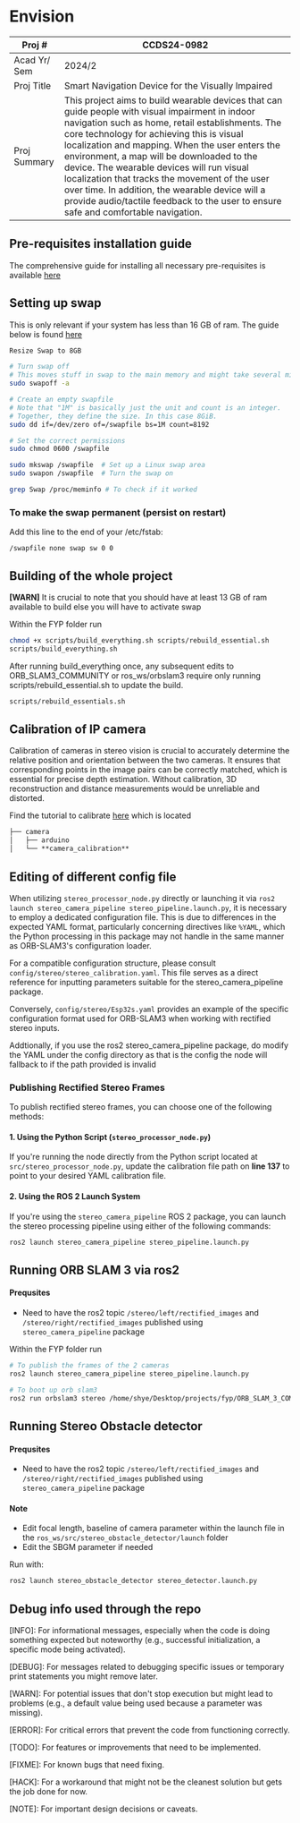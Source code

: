 # Envision


| Proj # 	| CCDS24-0982 	|
|---	|---	|
| Acad Yr/ Sem 	| 2024/2 	|
| Proj Title 	| Smart Navigation Device for the Visually Impaired 	|
| Proj Summary 	| This project aims to build wearable devices that can guide people with visual impairment in indoor navigation such as home, retail establishments. The core technology for achieving this is visual localization and mapping. When the user enters the environment, a map will be downloaded to the device. The wearable devices will run visual localization that tracks the movement of the user over time. In addition, the wearable device will a provide audio/tactile feedback to the user to ensure safe and comfortable navigation. 	|


## Pre-requisites installation guide
The comprehensive guide for installing all necessary pre-requisites is available [here](assets/installation_guide/README.md)


## Setting up swap
This is only relevant if your system has less than 16 GB of ram. The guide below is found [here](https://askubuntu.com/questions/178712/how-to-increase-swap-space)

```sh
Resize Swap to 8GB

# Turn swap off
# This moves stuff in swap to the main memory and might take several minutes
sudo swapoff -a

# Create an empty swapfile
# Note that "1M" is basically just the unit and count is an integer.
# Together, they define the size. In this case 8GiB.
sudo dd if=/dev/zero of=/swapfile bs=1M count=8192

# Set the correct permissions
sudo chmod 0600 /swapfile

sudo mkswap /swapfile  # Set up a Linux swap area
sudo swapon /swapfile  # Turn the swap on

grep Swap /proc/meminfo # To check if it worked
```
### To make the swap permanent (persist on restart)
Add this line to the end of your /etc/fstab:
```vim
/swapfile none swap sw 0 0
```


## Building of the whole project 
**[WARN]** It is crucial to note that you should have at least 13 GB of ram available to build else you will have to activate swap

Within the FYP folder run
```sh
chmod +x scripts/build_everything.sh scripts/rebuild_essential.sh
scripts/build_everything.sh
```
After running build_everything once, any subsequent edits to ORB_SLAM3_COMMUNITY or ros_ws/orbslam3 require only running scripts/rebuild_essential.sh to update the build.
```sh
scripts/rebuild_essentials.sh
```

## Calibration of IP camera
Calibration of cameras in stereo vision is crucial to accurately determine the relative position and orientation between the two cameras. It ensures that corresponding points in the image pairs can be correctly matched, which is essential for precise depth estimation. Without calibration, 3D reconstruction and distance measurements would be unreliable and distorted.

Find the tutorial to calibrate [here](./camera/camera_calibration/README.md) which is located 
```md
├── camera
│   ├── arduino
│   └── **camera_calibration**
```

## Editing of different config file
When utilizing `stereo_processor_node.py` directly or launching it via `ros2 launch stereo_camera_pipeline stereo_pipeline.launch.py`, it is necessary to employ a dedicated configuration file. This is due to differences in the expected YAML format, particularly concerning directives like `%YAML`, which the Python processing in this package may not handle in the same manner as ORB-SLAM3's configuration loader.

For a compatible configuration structure, please consult `config/stereo/stereo_calibration.yaml`. This file serves as a direct reference for inputting parameters suitable for the stereo_camera_pipeline package.

Conversely, `config/stereo/Esp32s.yaml` provides an example of the specific configuration format used for ORB-SLAM3 when working with rectified stereo inputs.

Addtionally, if you use the ros2 stereo_camera_pipeline package, do modify the YAML under the config directory as that is the config the node will fallback to if the path provided is invalid

### Publishing Rectified Stereo Frames

To publish rectified stereo frames, you can choose one of the following methods:

#### **1. Using the Python Script (`stereo_processor_node.py`)**

If you're running the node directly from the Python script located at `src/stereo_processor_node.py`, update the calibration file path on **line 137** to point to your desired YAML calibration file.

#### **2. Using the ROS 2 Launch System**

If you're using the `stereo_camera_pipeline` ROS 2 package, you can launch the stereo processing pipeline using either of the following commands:

```sh
ros2 launch stereo_camera_pipeline stereo_pipeline.launch.py
```

## Running ORB SLAM 3 via ros2

#### **Prequsites**
- Need to have the ros2 topic `/stereo/left/rectified_images` and `/stereo/right/rectified_images` published using `stereo_camera_pipeline` package

Within the FYP folder run
```sh
# To publish the frames of the 2 cameras
ros2 launch stereo_camera_pipeline stereo_pipeline.launch.py 

# To boot up orb slam3
ros2 run orbslam3 stereo /home/shye/Desktop/projects/fyp/ORB_SLAM_3_COMMUNITY/Vocabulary/ORBvoc.txt /home/shye/Desktop/projects/fyp/config/stereo/Esp32s.yaml
```

## Running Stereo Obstacle detector

#### **Prequsites**
- Need to have the ros2 topic `/stereo/left/rectified_images` and `/stereo/right/rectified_images` published using `stereo_camera_pipeline` package

#### **Note**
- Edit focal length, baseline of camera parameter within the launch file in the `ros_ws/src/stereo_obstacle_detector/launch` folder 
- Edit the SBGM parameter if needed

Run with:
```sh
ros2 launch stereo_obstacle_detector stereo_detector.launch.py
```

## Debug info used through the repo

[INFO]: For informational messages, especially when the code is doing something expected but noteworthy (e.g., successful initialization, a specific mode being activated).

[DEBUG]: For messages related to debugging specific issues or temporary print statements you might remove later.

[WARN]: For potential issues that don't stop execution but might lead to problems (e.g., a default value being used because a parameter was missing).

[ERROR]: For critical errors that prevent the code from functioning correctly.

[TODO]: For features or improvements that need to be implemented.

[FIXME]: For known bugs that need fixing.

[HACK]: For a workaround that might not be the cleanest solution but gets the job done for now.

[NOTE]: For important design decisions or caveats.